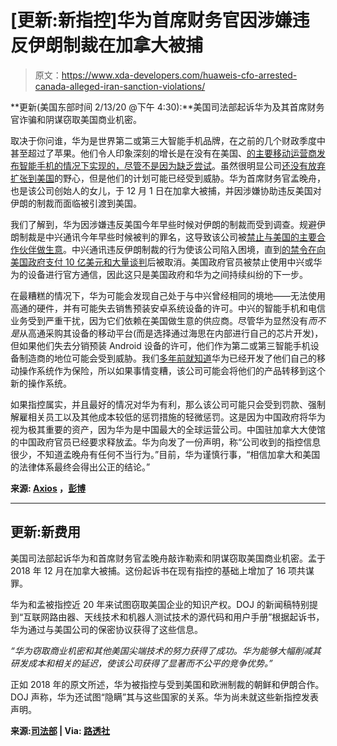 # [更新:新指控]华为首席财务官因涉嫌违反伊朗制裁在加拿大被捕

> 原文：<https://www.xda-developers.com/huaweis-cfo-arrested-canada-alleged-iran-sanction-violations/>

**更新(美国东部时间 2/13/20 @下午 4:30):**美国司法部起诉华为及其首席财务官诈骗和阴谋窃取美国商业机密。

取决于你问谁，华为是世界第二或第三大智能手机品牌，在之前的几个财政季度中甚至超过了苹果。他们令人印象深刻的增长是在没有在美国、[的主要移动运营商发布智能手机的情况下实现的，尽管不是因为缺乏尝试](https://www.xda-developers.com/att-reportedly-backs-off-deal-huawei-devices-united-states/)。虽然很明显公司[还没有放弃扩张到美国](https://www.xda-developers.com/huawei-oppo-us-smartphone-market/)的野心，但是他们的计划可能已经受到威胁。华为首席财务官孟晚舟，也是该公司创始人的女儿，于 12 月 1 日在加拿大被捕，并因涉嫌协助违反美国对伊朗的制裁而面临被引渡到美国。

我们了解到，华为因涉嫌违反美国今年早些时候对伊朗的制裁而受到调查。规避伊朗制裁是中兴通讯今年早些时候被判的罪名，这导致该公司被[禁止与美国的主要合作伙伴做生意](https://www.xda-developers.com/zte-no-longer-qualcomm-smartphones-threatening-axon-9/)。中兴通讯违反伊朗制裁的行为使该公司陷入困境，直到[的禁令在向美国政府支付 10 亿美元和大量](https://www.xda-developers.com/us-signs-agreement-lift-restrictions-on-zte/)[谈判](https://www.xda-developers.com/zte-return-to-business-company-signs-agreement-us-government/)后被取消。美国政府官员被禁止使用中兴或华为的设备进行官方通信，因此这只是美国政府和华为之间持续纠纷的下一步。

在最糟糕的情况下，华为可能会发现自己处于与中兴曾经相同的境地——无法使用高通的硬件，并有可能失去销售预装安卓系统设备的许可。中兴的智能手机和电信业务受到严重干扰，因为它们依赖在美国做生意的供应商。尽管华为显然没有*而不是*从高通采购其设备的移动平台(而是选择通过海思在内部进行自己的芯片开发)，但如果他们失去分销预装 Android 设备的许可，他们作为第二或第三智能手机设备制造商的地位可能会受到威胁。我们[多年前就知道](https://www.scmp.com/tech/article/2143711/huawei-sees-building-alternative-android-insurance-amid-us-china-trade-tensions)华为已经开发了他们自己的移动操作系统作为保险，所以如果事情变糟，该公司可能会将他们的产品转移到这个新的操作系统。

如果指控属实，并且最好的情况对华为有利，那么该公司可能只会受到罚款、强制解雇相关员工以及其他成本较低的惩罚措施的轻微惩罚。这是因为中国政府将华为视为极其重要的资产，因为华为是中国最大的全球运营公司。中国驻加拿大大使馆的中国政府官员已经要求释放孟。华为向发了一份声明，称“公司收到的指控信息很少，不知道孟晚舟有任何不当行为。”目前，华为谨慎行事，“相信加拿大和美国的法律体系最终会得出公正的结论。”

**来源: [Axios](https://www.axios.com/huawei-cfo-arrested-canada-iran-sanctions-45ae65ec-0cf3-4217-afbe-1455fae7ad3e.html) ，[彭博](https://www.bloomberg.com/news/articles/2018-12-05/huawei-cfo-arrested-in-canada-as-u-s-seeks-her-extradition)**

* * *

## 更新:新费用

美国司法部起诉华为和首席财务官孟晚舟敲诈勒索和阴谋窃取美国商业机密。孟于 2018 年 12 月在加拿大被捕。这份起诉书在现有指控的基础上增加了 16 项共谋罪。

华为和孟被指控近 20 年来试图窃取美国企业的知识产权。DOJ 的新闻稿特别提到“互联网路由器、天线技术和机器人测试技术的源代码和用户手册”根据起诉书，华为通过与美国公司的保密协议获得了这些信息。

*“华为窃取商业机密和其他美国尖端技术的努力获得了成功。华为能够大幅削减其研发成本和相关的延迟，使该公司获得了显著而不公平的竞争优势。”*

正如 2018 年的原文所述，华为被指控与受到美国和欧洲制裁的朝鲜和伊朗合作。DOJ 声称，华为还试图“隐瞒”其与这些国家的关系。华为尚未就这些新指控发表声明。

**来源:[司法部](https://www.justice.gov/opa/press-release/file/1248961/download) | Via: [路透社](https://www.reuters.com/article/us-usa-huawei-tech-indictment/u-s-files-superseding-indictment-against-huawei-technologies-cfo-meng-idUSKBN2072KG)**